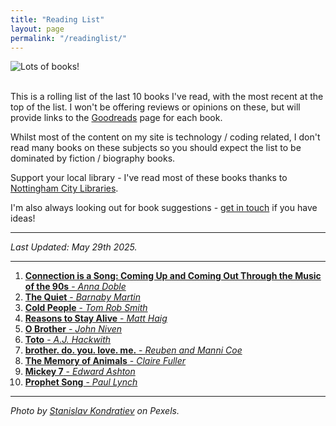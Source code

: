 ```yaml
---
title: "Reading List"
layout: page
permalink: "/readinglist/"
---
```

<div class="container">
    <div class="row">
        <div class="col-md-12">
            <img src="{{site.baseurl}}/assets/images/readinglistbanner.jpg" class="img-fluid" alt="Lots of books!">
        </div>
    </div>
    <div class="row">
        <div class="col-md-12">
            <br/>
            <p>This is a rolling list of the last 10 books I've read, with the most recent at the top of the list.  I won't be offering reviews or opinions on these, but will provide links to the <a href="https://www.goodreads.com/" target="_blank">Goodreads</a> page for each book.</p>
            <p>Whilst most of the content on my site is technology / coding related, I don't read many books on these subjects so you should expect the list to be dominated by fiction / biography books.</p>
            <p>Support your local library - I've read most of these books thanks to <a href="https://www.nottinghamcitylibraries.co.uk/" target="_blank">Nottingham City Libraries</a>.</p>
            <p>I'm also always looking out for book suggestions - <a href="/contact">get in touch</a> if you have ideas!</p>
            <hr/>
            <p><i>Last Updated: May 29th 2025.</i></p>
            <hr/>
            <ol>
              <li><a href="https://www.goodreads.com/book/show/213812663-connection-is-a-song" target="_blank"><b>Connection is a Song: Coming Up and Coming Out Through the Music of the 90s</b> - <i>Anna Doble</i></a></li> 
              <li><a href="https://www.goodreads.com/en/book/show/209164745-the-quiet" target="_blank"><b>The Quiet</b> - <i>Barnaby Martin</i></a></li>  
              <li><a href="https://www.goodreads.com/book/show/61273860-cold-people" target="_blank"><b>Cold People</b> - <i>Tom Rob Smith</i></a></li>           
              <li><a href="https://www.goodreads.com/book/show/25733573-reasons-to-stay-alive" target="_blank"><b>Reasons to Stay Alive</b> - <i>Matt Haig</i></a></li>   
              <li><a href="https://www.goodreads.com/book/show/123125162-o-brother" target="_blank"><b>O Brother</b> - <i>John Niven</i></a></li>   
              <li><a href="https://www.goodreads.com/book/show/208433854-toto" target="_blank"><b>Toto</b> - <i>A.J. Hackwith</i></a></li>  
              <li><a href="https://www.goodreads.com/book/show/61987700-brother-do-you-love-me" target="_blank"><b>brother. do. you. love. me.</b> - <i>Reuben and Manni Coe</i></a></li>  
              <li><a href="https://www.goodreads.com/book/show/62972519-the-memory-of-animals" target="_blank"><b>The Memory of Animals</b> - <i>Claire Fuller</i></a></li> 
              <li><a href="https://www.goodreads.com/book/show/57693457-mickey7" target="_blank"><b>Mickey 7</b> - <i>Edward Ashton</i></a></li> 
              <li><a href="https://www.goodreads.com/book/show/158875813-prophet-song" target="_blank"><b>Prophet Song</b> - <i>Paul Lynch</i></a></li> 
            </ol>
            <hr/>
            <p><i>Photo by <a href="https://www.pexels.com/photo/books-on-wooden-shelves-inside-library-2908984/" target="_blank">Stanislav Kondratiev</a> on Pexels.</i></p>
         </div>
   </div>
</div>
